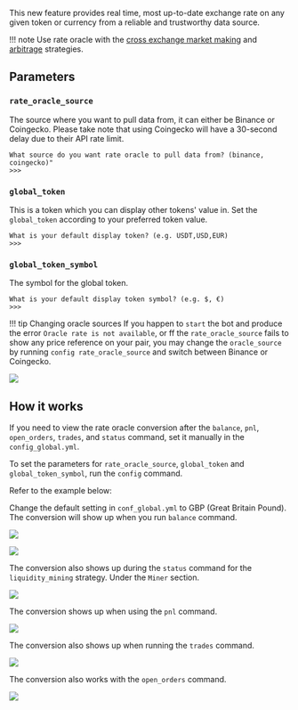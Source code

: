 This new feature provides real time, most up-to-date exchange rate on any given token or currency from a reliable and trustworthy data source.

!!! note
    Use rate oracle with the [cross exchange market making](/strategies/cross-exchange-market-making/) and [arbitrage](/strategies/arbitrage/) strategies.    

## Parameters

### `rate_oracle_source`

The source where you want to pull data from, it can either be Binance or Coingecko. Please take note that using Coingecko will have a 30-second delay due to their API rate limit.

```
What source do you want rate oracle to pull data from? (binance, coingecko)"
>>>
```

### `global_token`

This is a token which you can display other tokens' value in. Set the `global_token` according to your preferred token value.

```
What is your default display token? (e.g. USDT,USD,EUR)
>>>
```

### `global_token_symbol`

The symbol for the global token.

```
What is your default display token symbol? (e.g. $, €)
>>>
```

!!! tip Changing oracle sources
    If you happen to `start` the bot and produce the error `Oracle rate is not available`, or ff the `rate_oracle_source` fails to show any price reference on your pair, you may change the `oracle_source` by running `config rate_oracle_source` and switch between Binance or Coingecko.

![](/img/oracle-error.png)

## How it works

If you need to view the rate oracle conversion after the `balance`, `pnl`, `open_orders`, `trades`, and `status` command, set it manually in the `config_global.yml`.

To set the parameters for `rate_oracle_source`, `global_token` and `global_token_symbol`, run the `config` command.

Refer to the example below:

Change the default setting in `conf_global.yml` to GBP (Great Britain Pound). The conversion will show up when you run `balance` command.

![](/img/rate-oracle-global-config.png)

![](/img/rate-oracle-balance.png)

The conversion also shows up during the `status` command for the `liquidity_mining` strategy. Under the `Miner` section.

![](/img/oracle-status.png)

The conversion shows up when using the `pnl` command.

![](img/oracle-pnl.png)

The conversion also shows up when running the `trades` command.

![](/img/oracle-trades.png)

The conversion also works with the `open_orders` command.

![](/img/oracle-open-orders.png)
